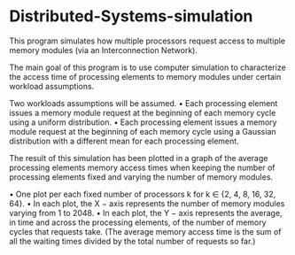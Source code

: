 # Distributed-Systems-simulation
This program simulates how multiple processors request access to multiple memory modules (via an Interconnection Network).


The main goal of this program is to use computer simulation to characterize the access time of processing elements to memory modules under certain workload
assumptions.

Two workloads assumptions will be assumed.
• Each processing element issues a memory module request at the beginning of each
memory cycle using a uniform distribution.
• Each processing element issues a memory module request at the beginning of each
memory cycle using a Gaussian distribution with a different mean for each processing
element.

The result of this simulation has been plotted in a graph of the average processing elements memory access times when keeping the number of processing
elements fixed and varying the number of memory modules.

• One plot per each fixed number of processors k for k ∈ {2, 4, 8, 16, 32, 64}.
• In each plot, the X − axis represents the number of memory modules varying from 1
to 2048.
• In each plot, the Y − axis represents the average, in time and across the processing
elements, of the number of memory cycles that requests take. (The average memory
access time is the sum of all the waiting times divided by the total number of requests
so far.)
